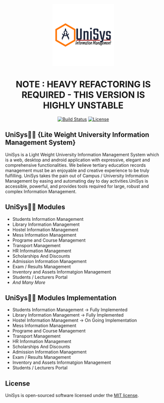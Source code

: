 <p align="center"><img src="https://github.com/MartMbithi/UniSys/blob/master/public/logo.png" width="200"></p>
<h1 align ="center"> NOTE : HEAVY REFACTORING IS REQUIRED - THIS VERSION IS HIGHLY UNSTABLE</h1>

<p align="center">
<a href="https://travis-ci.org/laravel/framework"><img src="https://travis-ci.org/laravel/framework.svg" alt="Build Status"></a>
<a href="https://packagist.org/packages/laravel/framework"><img src="https://poser.pugx.org/laravel/framework/license.svg" alt="License"></a>
</p>

## UniSys🧑‍🎓 {Lite Weight University Information Management System}

UniSys is a  Light Weight University Information Management System which is a web, desktop and android application  with expressive, elegant and comprehensive functionalities. We believe tertiary education records management must be an enjoyable and creative experience to be truly fulfilling. UniSys takes the pain out of Campus / University Information Management by easing and automating day to day activities.UniSys is accessible, powerful, and provides tools required for large, robust and complex Information Management.


## UniSys🧑‍🎓 Modules
*  Students Information Management 
*  Library Information Management
*  Hostel Information Management
*  Mess Information Management
*  Programe and Course Management
*  Transport Management
*  HR Information Management
*  Scholarships And Discounts
*  Admission Information Management
*  Exam / Results Management
*  Inventory and Assets Informatgion Management
*  Students / Lecturers Portal
*  <i>And Many More</i>

## UniSys🧑‍🎓 Modules Implementation
*  Students Information Management -> Fully Implemented
*  Library Information Management -> Fully Implemented
*  Hostel Information Management -> On Going Implementation
*  Mess Information Management
*  Programe and Course Management
*  Transport Management
*  HR Information Management
*  Scholarships And Discounts
*  Admission Information Management
*  Exam / Results Management
*  Inventory and Assets Informatgion Management
*  Students / Lecturers Portal
## License
UniSys is open-sourced software licensed under the [MIT license](https://opensource.org/licenses/MIT).
